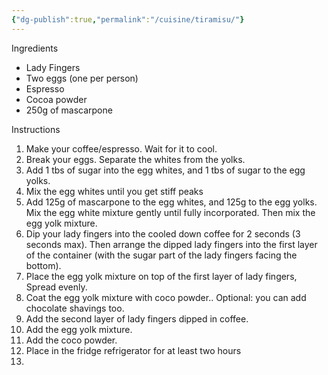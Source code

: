 ```yaml
---
{"dg-publish":true,"permalink":"/cuisine/tiramisu/"}
---
```


Ingredients
- Lady Fingers
- Two eggs (one per person)
- Espresso
- Cocoa powder
- 250g of mascarpone

Instructions
1. Make your coffee/espresso. Wait for it to cool.
2. Break your eggs. Separate the whites from the yolks.
3. Add 1 tbs of sugar into the egg whites, and 1 tbs of sugar to the egg yolks.
4. Mix the egg whites until you get stiff peaks
5. Add 125g of mascarpone to the egg whites, and 125g to the egg yolks. Mix the egg white mixture gently until fully incorporated. Then mix the egg yolk mixture.
6. Dip your lady fingers into the cooled down coffee for 2 seconds (3 seconds max). Then arrange the dipped lady fingers into the first layer of the container (with the sugar part of the lady fingers facing the bottom).
7. Place the egg yolk mixture on top of the first layer of lady fingers, Spread evenly.
8. Coat the egg yolk mixture with coco powder.. Optional: you can add chocolate shavings too.
9. Add the second layer of lady fingers dipped in coffee.
10. Add the egg yolk mixture.
11. Add the coco powder.
12. Place in the fridge refrigerator for at least two hours
13. 